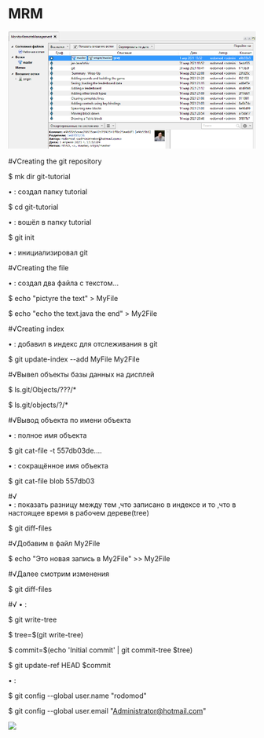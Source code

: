 # MRM

 


![](010.png)


#√Creating the git repository


$ mk dir git-tutorial 
 
• : создал папку tutorial

$ cd git-tutorial  

• : вошёл в папку tutorial

$ git init  

• : инициализировал git



#√Creating the file 


• : создал два файла с текстом...


$ echo "pictyre the text" > MyFile

$ echo "echo the text.java the end" > My2File


#√Creating index


• : добавил в индекс для отслеживания в git


$ git update-index --add MyFile My2File



#√Вывел объекты базы данных на дисплей 

$ ls.git/Objects/???/*


$ ls.git/objects/?/*

#√Вывод объекта по имени объекта

•    : полное имя объекта
	
$ git cat-file -t 557db03de....

•    : сокращённое имя объекта 
	
$ git cat-file blob 557db03	

#√  
•    : показать разницу между тем 
	  ,что записано в индексе и то
		,что в настоящее время в рабочем дереве(tree) 
		
$ git diff-files

#√Добавим в файл My2File  
	  
$ echo "Это новая запись в My2File" >> My2File	

#√Далее смотрим изменения
	
$ git diff-files 

#√ 
•     :

$ git write-tree

$ tree=$(git write-tree)

$ commit=$(echo 'Initial commit' | git commit-tree $tree)

$ git update-ref HEAD $commit

•     :

$ git config --global user.name "rodomod"

$ git config --global user.email "Administrator@hotmail.com"
  

 
![](https://youtu.be/tPsfDhX6Jqs)